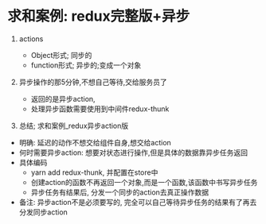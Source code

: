 # 求和案例: redux完整版+异步
1. actions 
    - Object形式; 同步的
    - function形式; 异步的;变成一个对象
2. 异步操作的那5分钟,不想自己等待,交给服务员了
    - 返回的是异步action,
    - 处理异步函数需要使用到中间件redux-thunk

3. 总结; 求和案例_redux异步action版
- 明确: 延迟的动作不想交给组件自身,想交给action
- 何时需要异步action: 想要对状态进行操作,但是具体的数据靠异步任务返回
- 具体编码
    - yarn add redux-thunk, 并配置在store中
    - 创建action的函数不再返回一个对象,而是一个函数,该函数中书写异步任务
    - 异步任务有结果后, 分发一个同步的action去真正操作数据
- 备注: 异步action不是必须要写的, 完全可以自己等待异步任务的结果有了再去分发同步action





    









